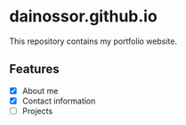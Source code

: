# dainossor.github.io

This repository contains my portfolio website.

## Features

- [X] About me
- [X] Contact information
- [ ] Projects